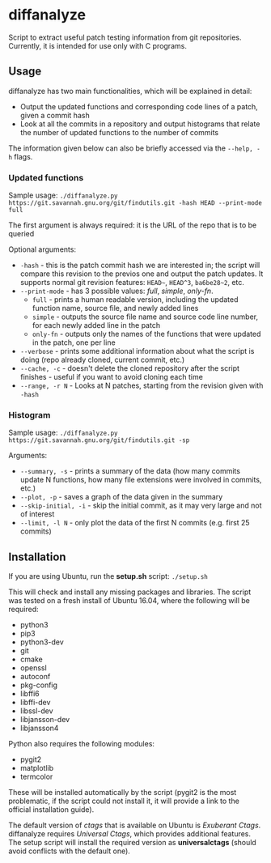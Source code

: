 # diffanalyze
Script to extract useful patch testing information from git repositories. Currently, it is intended for use only with C programs.

## Usage
diffanalyze has two main functionalities, which will be explained in detail:
- Output the updated functions and corresponding code lines of a patch, given a commit hash
- Look at all the commits in a repository and output histograms that relate the number of updated functions to the number of commits

The information given below can also be briefly accessed via the `--help, -h` flags.

### Updated functions
Sample usage:
`./diffanalyze.py https://git.savannah.gnu.org/git/findutils.git -hash HEAD --print-mode full`

The first argument is always required: it is the URL of the repo that is to be queried

Optional arguments:
- `-hash` - this is the patch commit hash we are interested in; the script will compare this revision to the previos one and output the patch updates. It supports normal git revision features: `HEAD~`, `HEAD^3`, `ba6be28~2`, etc.
- `--print-mode` - has 3 possible values: *full*, *simple*, *only-fn*.
    - `full` - prints a human readable version, including the updated function name, source file, and newly added lines
    - `simple` - outputs the source file name and source code line number, for each newly added line in the patch
    - `only-fn` - outputs only the names of the functions that were updated in the patch, one per line
- `--verbose` - prints some additional information about what the script is doing (repo already cloned, current commit, etc.)
- `--cache, -c` - doesn't delete the cloned repository after the script finishes - useful if you want to avoid cloning each time
- `--range, -r N` - Looks at N patches, starting from the revision given with `-hash`

### Histogram
Sample usage:
`./diffanalyze.py https://git.savannah.gnu.org/git/findutils.git -sp`

Arguments:
- `--summary, -s` - prints a summary of the data (how many commits update N functions, how many file extensions were involved in commits, etc.)
- `--plot, -p` - saves a graph of the data given in the summary
- `--skip-initial, -i` - skip the initial commit, as it may very large and not of interest
- `--limit, -l N` - only plot the data of the first N commits (e.g. first 25 commits)


## Installation
If you are using Ubuntu, run the **setup.sh** script:
    `./setup.sh`

This will check and install any missing packages and libraries. The script was tested on a fresh install of Ubuntu 16.04, where the following will be required:

- python3
- pip3
- python3-dev
- git
- cmake
- openssl
- autoconf
- pkg-config
- libffi6 
- libffi-dev
- libssl-dev
- libjansson-dev
- libjansson4

Python also requires the following modules:
- pygit2
- matplotlib
- termcolor

These will be installed automatically by the script (pygit2 is the most problematic, if the script could not install it, it will provide a link to the official installation guide).

The default version of *ctags* that is available on Ubuntu is *Exuberant Ctags*. diffanalyze requires *Universal Ctags*, which provides additional features. The setup script will install the required version as **universalctags** (should avoid conflicts with the default one).
